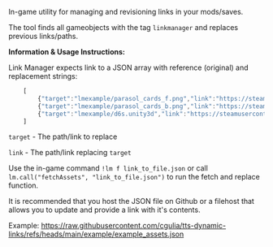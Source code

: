In-game utility for managing and revisioning links in your mods/saves.

The tool finds all gameobjects with the tag `linkmanager` and replaces previous links/paths.

**Information & Usage Instructions:**

Link Manager expects link to a JSON array with reference (original) and replacement strings:
```js
    [
        {"target":"lmexample/parasol_cards_f.png","link":"https://steamusercontent-a.akamaihd.net/ugc/18402794888444462126/21082589D67FF0E777DF1C93F4A3ADDF2E91F41C/"},
        {"target":"lmexample/parasol_cards_b.png","link":"https://steamusercontent-a.akamaihd.net/ugc/10986521115997341997/C947D9CC2FBE8AC0F914A68652E07730F2EF9F95/"},
        {"target":"lmexample/d6s.unity3d","link":"https://steamusercontent-a.akamaihd.net/ugc/14016310337292758413/1BC97B6C1C19E9188EAA0CEF577B53314F5B0DFC/"},
    ]
```
`target` - The path/link to replace

`link` - The path/link replacing `target`

Use the in-game command `!lm f link_to_file.json` or call `lm.call("fetchAssets", "link_to_file.json")` to run the fetch and replace function.

It is recommended that you host the JSON file on Github or a filehost that allows you to update and provide a link with it's contents.

Example: https://raw.githubusercontent.com/cgulia/tts-dynamic-links/refs/heads/main/example/example_assets.json

